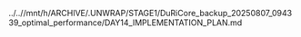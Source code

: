 ../..//mnt/h/ARCHIVE/.UNWRAP/STAGE1/DuRiCore_backup_20250807_094339_optimal_performance/DAY14_IMPLEMENTATION_PLAN.md